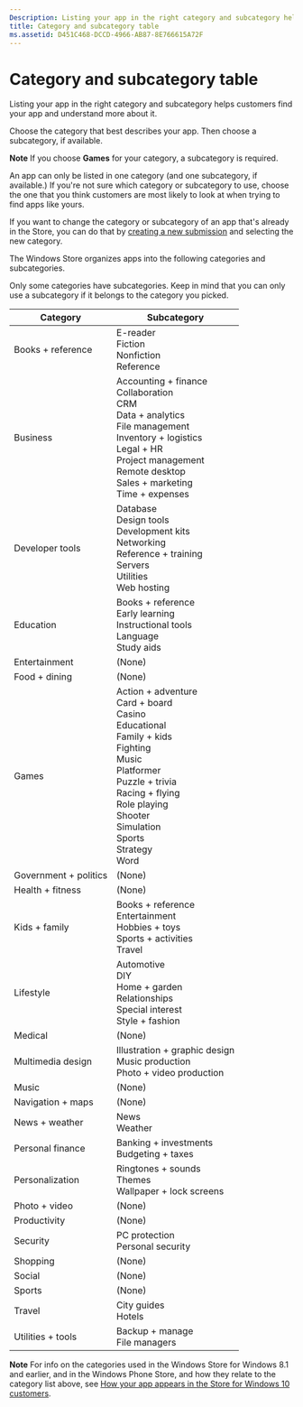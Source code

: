 ```yaml
---
Description: Listing your app in the right category and subcategory helps customers find your app and understand more about it.
title: Category and subcategory table
ms.assetid: D451C468-DCCD-4966-AB87-8E766615A72F
---
```


# Category and subcategory table


Listing your app in the right category and subcategory helps customers find your app and understand more about it.

Choose the category that best describes your app. Then choose a subcategory, if available.

**Note**  If you choose **Games** for your category, a subcategory is required.

 

An app can only be listed in one category (and one subcategory, if available.) If you're not sure which category or subcategory to use, choose the one that you think customers are most likely to look at when trying to find apps like yours.

If you want to change the category or subcategory of an app that's already in the Store, you can do that by [creating a new submission](app-submissions.md) and selecting the new category.

The Windows Store organizes apps into the following categories and subcategories.

Only some categories have subcategories. Keep in mind that you can only use a subcategory if it belongs to the category you picked.


| Category                    | Subcategory                                       |
|-----------------------------|---------------------------------------------------|
| Books + reference           | E-reader <br> Fiction <br> Nonfiction <br> Reference |
| Business                    | Accounting + finance <br> Collaboration <br> CRM <br> Data + analytics <br> File management <br> Inventory + logistics <br> Legal + HR <br> Project management <br> Remote desktop <br> Sales + marketing <br> Time + expenses |
| Developer tools             | Database <br> Design tools <br> Development kits <br> Networking <br> Reference + training <br> Servers <br> Utilities <br> Web hosting |
| Education                   | Books + reference <br> Early learning <br> Instructional tools <br> Language <br> Study aids |
| Entertainment               | (None)                                            |
| Food + dining               | (None)                                            |
| Games                       | Action + adventure <br> Card + board <br> Casino <br> Educational <br> Family + kids <br> Fighting <br> Music <br> Platformer <br> Puzzle + trivia <br> Racing + flying <br> Role playing <br> Shooter <br> Simulation <br> Sports <br> Strategy <br> Word |
| Government + politics       | (None)                                            |
| Health + fitness            | (None)                                            |
| Kids + family               | Books + reference <br> Entertainment <br> Hobbies + toys <br> Sports + activities <br> Travel |
| Lifestyle                   | Automotive <br> DIY <br> Home + garden <br> Relationships <br> Special interest <br> Style + fashion |
| Medical                     | (None)                                            |
| Multimedia design           | Illustration + graphic design <br> Music production <br> Photo + video production |
| Music                       | (None)                                            |
| Navigation + maps           | (None)                                            |
| News + weather              | News <br> Weather                                 |
| Personal finance            | Banking + investments <br> Budgeting + taxes      |
| Personalization             | Ringtones + sounds <br> Themes <br> Wallpaper + lock screens |
| Photo + video               | (None)                                            |
| Productivity                | (None)                                            |
| Security                    | PC protection <br> Personal security <br>         |
| Shopping                    | (None)                                            |
| Social                      | (None)                                            |
| Sports                      | (None)                                            |
| Travel                      | City guides <br> Hotels                           |
| Utilities + tools           | Backup + manage <br> File managers                |
 

**Note**  For info on the categories used in the Windows Store for Windows 8.1 and earlier, and in the Windows Phone Store, and how they relate to the category list above, see [How your app appears in the Store for Windows 10 customers](how-your-app-appears-in-the-store-for-windows-10-customers.md#category-changes).



<!--HONumber=Mar16_HO2-->


